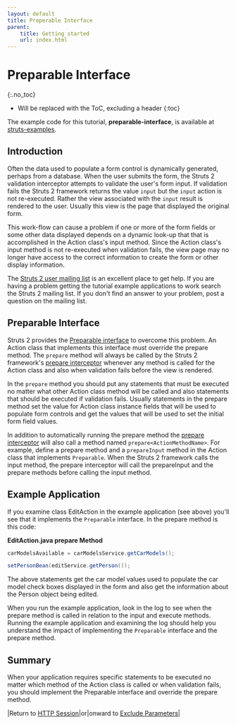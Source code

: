 ```yaml
---
layout: default
title: Preperable Interface
parent:
    title: Getting started
    url: index.html
---
```


# Preparable Interface
{:.no_toc}

* Will be replaced with the ToC, excluding a header
{:toc}

The example code for this tutorial, **preparable-interface**, is available at [struts-examples](https://github.com/apache/struts-examples).

## Introduction

Often the data used to populate a form control is dynamically generated, perhaps from a database. When the user submits 
the form, the Struts 2 validation interceptor attempts to validate the user's form input. If validation fails the Struts 2 
framework returns the value `input` but the `input` action is not re-executed. Rather the view associated with the `input` 
result is rendered to the user. Usually this view is the page that displayed the original form.

This work-flow can cause a problem if one or more of the form fields or some other data displayed depends on a dynamic 
look-up that that is accomplished in the Action class's input method. Since the Action class's input method is not 
re-executed when validation fails, the view page may no longer have access to the correct information to create the form 
or other display information.

The [Struts 2 user mailing list](http://struts.apache.org/mail) is an excellent place to get help. If you are having 
a problem getting the tutorial example applications to work search the Struts 2 mailing list. If you don't find an answer 
to your problem, post a question on the mailing list.

## Preparable Interface

Struts 2 provides the [Preparable interface](../maven/struts2-core/apidocs/com/opensymphony/xwork2/Preparable)
to overcome this problem. An Action class that implements this interface must override the prepare method. The `prepare` 
method will always be called by the Struts 2 framework's [prepare interceptor](../core-developers/prepare-interceptor) 
whenever any method is called for the Action class and also when validation fails before the view is rendered.

In the `prepare` method you should put any statements that must be executed no matter what other Action class method will 
be called and also statements that should be executed if validation fails. Usually statements in the prepare method set 
the value for Action class instance fields that will be used to populate form controls and get the values that will be 
used to set the initial form field values.

In addition to automatically running the prepare method the [prepare interceptor](../core-developers/prepare-interceptor) 
will also call a method named `prepare<ActionMethodName>`. For example, define a prepare method and a `prepareInput` method 
in the Action class that implements `Preparable`. When the Struts 2 framework calls the input method, the prepare interceptor 
will call the prepareInput and the prepare methods before calling the input method.

## Example Application

If you examine class EditAction in the example application (see above) you'll see that it implements the `Preparable` interface. 
In the prepare method is this code:

**EditAction.java prepare Method**

```java
carModelsAvailable = carModelsService.getCarModels();

setPersonBean(editService.getPerson());
```

The above statements get the car model values used to populate the car model check boxes displayed in the form and also 
get the information about the Person object being edited.

When you run the example application, look in the log to see when the prepare method is called in relation to the input 
and execute methods. Running the example application and examining the log should help you understand the impact of implementing 
the `Preparable` interface and the prepare method.

## Summary

When your application requires specific statements to be executed no matter which method of the Action class is called 
or when validation fails, you should implement the Preparable interface and override the prepare method.

|Return to [HTTP Session](http-session)|or|onward to [Exclude Parameters](exclude-parameters)|

